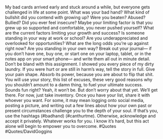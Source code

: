 My bad cards arrived early and stuck around a while, but everyone gets challenged in life at some point. What was your bad hand? What kind of bullshit did you contend with growing up? Were you beaten? Abused? Bullied? Did you ever feel insecure? Maybe your limiting factor is that you grew up so supported and comfortable, you never pushed yourself? What are the current factors limiting your growth and success? Is someone standing in your way at work or school? Are you underappreciated and overlooked for opportunities? What are the long odds you’re up against right now? Are you standing in your own way? Break out your journal— if you don’t have one, buy one, or start one on your laptop, tablet, or in the notes app on your smart phone— and write them all out in minute detail. Don’t be bland with this assignment. I showed you every piece of my dirty laundry. If you were hurt or are still in harm’s way, tell the story in full. Give your pain shape. Absorb its power, because you are about to flip that shit. You will use your story, this list of excuses, these very good reasons why you shouldn’t amount to a damn thing, to fuel your ultimate success. Sounds fun right? Yeah, it won’t be. But don’t worry about that yet. We’ll get there. For now, just take inventory. Once you have your list, share it with whoever you want. For some, it may mean logging onto social media, posting a picture, and writing out a few lines about how your own past or present circumstances challenge you to the depth of your soul. If that’s you, use the hashtags (#badhand) (#canthurtme). Otherwise, acknowledge and accept it privately. Whatever works for you. I know it’s hard, but this act alone will begin to empower you to overcome.
#Quotes 
#Quotes/DavidGoggins